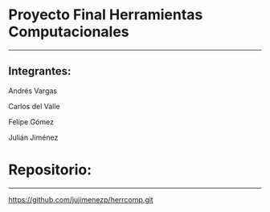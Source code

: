 
# Proyecto Final Herramientas Computacionales
---
## Integrantes:
Andrés Vargas

Carlos del Valle

Felipe Gómez

Julián Jiménez

# Repositorio:
---
https://github.com/jujimenezp/herrcomp.git
